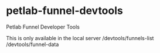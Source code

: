 # petlab-funnel-devtools
Petlab Funnel Developer Tools

This is only available in the local server
/devtools/funnels-list
/devtools/funnel-data
